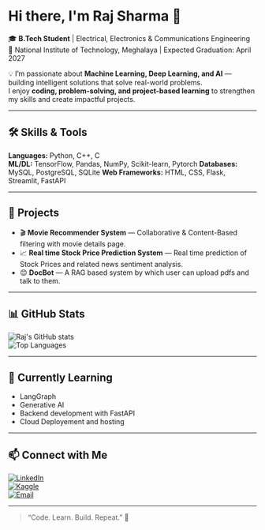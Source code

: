 # Hi there, I'm Raj Sharma 👋

🎓 **B.Tech Student** | Electrical, Electronics & Communications Engineering  
📍 National Institute of Technology, Meghalaya | Expected Graduation: April 2027  

💡 I’m passionate about **Machine Learning, Deep Learning, and AI** — building intelligent solutions that solve real-world problems.  
I enjoy **coding, problem-solving, and project-based learning** to strengthen my skills and create impactful projects.

---

## 🛠️ Skills & Tools

**Languages:** Python, C++, C  
**ML/DL:** TensorFlow, Pandas, NumPy, Scikit-learn, Pytorch 
**Databases:** MySQL, PostgreSQL, SQLite 
**Web Frameworks:** HTML, CSS, Flask, Streamlit, FastAPI

---

## 🚀 Projects

- 🎬 **Movie Recommender System** — Collaborative & Content-Based filtering with movie details page.  
- 📈 **Real time Stock Price Prediction System** — Real time prediction of Stock Prices and related news sentiment analysis.
- 😊 **DocBot** — A RAG based system by which user can upload pdfs and talk to them.

---

## 📊 GitHub Stats

![Raj's GitHub stats](https://github-readme-stats.vercel.app/api?username=Rajsharma27&show_icons=true&theme=radical)  
![Top Languages](https://github-readme-stats.vercel.app/api/top-langs/?username=Rajsharma27&layout=compact&theme=radical)

---

## 🌱 Currently Learning

- LangGraph  
- Generative AI  
- Backend development with FastAPI
- Cloud Deployement and hosting

---

## 📫 Connect with Me

[![LinkedIn](https://img.shields.io/badge/LinkedIn-blue?logo=linkedin&logoColor=white)](https://www.linkedin.com/in/raj-sharma)  
[![Kaggle](https://img.shields.io/badge/Kaggle-20BEFF?logo=kaggle&logoColor=white)](https://www.kaggle.com/rsbit30)  
[![Email](https://img.shields.io/badge/Email-D14836?logo=gmail&logoColor=white)](mailto:sharmaraj.sm@gmail.com)

---

> “Code. Learn. Build. Repeat.” 🚀
